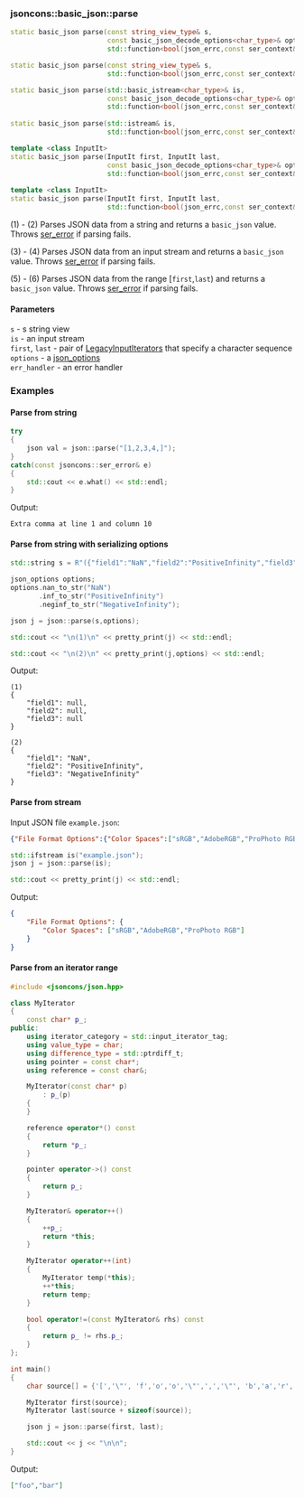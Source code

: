 ### jsoncons::basic_json::parse

```c++
static basic_json parse(const string_view_type& s, 
                        const basic_json_decode_options<char_type>& options = basic_json_decode_options<CharT>(), 
                        std::function<bool(json_errc,const ser_context&)> err_handler = default_json_parsing()); // (1)

static basic_json parse(const string_view_type& s, 
                        std::function<bool(json_errc,const ser_context&)> err_handler); // (2)

static basic_json parse(std::basic_istream<char_type>& is, 
                        const basic_json_decode_options<char_type>& options = basic_json_decode_options<CharT>(), 
                        std::function<bool(json_errc,const ser_context&)> err_handler = default_json_parsing()); // (3)
              
static basic_json parse(std::istream& is, 
                        std::function<bool(json_errc,const ser_context&)> err_handler); // (4)

template <class InputIt>
static basic_json parse(InputIt first, InputIt last, 
                        const basic_json_decode_options<char_type>& options = basic_json_decode_options<CharT>(), 
                        std::function<bool(json_errc,const ser_context&)> err_handler = default_json_parsing()); // (5) (since v0.153.0)
              
template <class InputIt>
static basic_json parse(InputIt first, InputIt last, 
                        std::function<bool(json_errc,const ser_context&)> err_handler); // (6)
```
(1) - (2) Parses JSON data from a string and returns a `basic_json` value. 
Throws [ser_error](../ser_error.md) if parsing fails.

(3) - (4) Parses JSON data from an input stream and returns a `basic_json` value. 
Throws [ser_error](../ser_error.md) if parsing fails.

(5) - (6) Parses JSON data from the range [`first`,`last`) and returns a `basic_json` value. 
Throws [ser_error](../ser_error.md) if parsing fails.

#### Parameters

`s` - s string view  
`is` - an input stream  
`first`, `last` - pair of [LegacyInputIterators](https://en.cppreference.com/w/cpp/named_req/InputIterator) that specify a character sequence  
`options` - a [json_options](../json_options.md)  
`err_handler` - an error handler  

### Examples

#### Parse from string

```c++
try 
{
    json val = json::parse("[1,2,3,4,]");
} 
catch(const jsoncons::ser_error& e) 
{
    std::cout << e.what() << std::endl;
}
```
Output:
```
Extra comma at line 1 and column 10
```

#### Parse from string with serializing options

```c++
std::string s = R"({"field1":"NaN","field2":"PositiveInfinity","field3":"NegativeInfinity"})";

json_options options;
options.nan_to_str("NaN")
       .inf_to_str("PositiveInfinity")
       .neginf_to_str("NegativeInfinity");

json j = json::parse(s,options);

std::cout << "\n(1)\n" << pretty_print(j) << std::endl;

std::cout << "\n(2)\n" << pretty_print(j,options) << std::endl;
```
Output:
```
(1)
{
    "field1": null,
    "field2": null,
    "field3": null
}

(2)
{
    "field1": "NaN",
    "field2": "PositiveInfinity",
    "field3": "NegativeInfinity"
}
```

#### Parse from stream

Input JSON file `example.json`:

```json
{"File Format Options":{"Color Spaces":["sRGB","AdobeRGB","ProPhoto RGB"]}}
```

```c++
std::ifstream is("example.json");
json j = json::parse(is);

std::cout << pretty_print(j) << std::endl;
```

Output:

```json
{
    "File Format Options": {
        "Color Spaces": ["sRGB","AdobeRGB","ProPhoto RGB"]
    }
}
```

#### Parse from an iterator range

```c++
#include <jsoncons/json.hpp>

class MyIterator
{
    const char* p_;
public:
    using iterator_category = std::input_iterator_tag;
    using value_type = char;
    using difference_type = std::ptrdiff_t;
    using pointer = const char*; 
    using reference = const char&;

    MyIterator(const char* p)
        : p_(p)
    {
    }

    reference operator*() const
    {
        return *p_;
    }

    pointer operator->() const 
    {
        return p_;
    }

    MyIterator& operator++()
    {
        ++p_;
        return *this;
    }

    MyIterator operator++(int) 
    {
        MyIterator temp(*this);
        ++*this;
        return temp;
    }

    bool operator!=(const MyIterator& rhs) const
    {
        return p_ != rhs.p_;
    }
};

int main()
{
    char source[] = {'[','\"', 'f','o','o','\"',',','\"', 'b','a','r','\"',']'};

    MyIterator first(source);
    MyIterator last(source + sizeof(source));

    json j = json::parse(first, last);

    std::cout << j << "\n\n";
}
```

Output:
```json
["foo","bar"]
```



